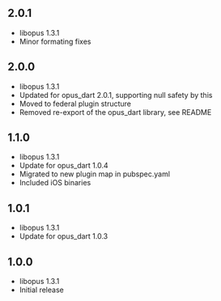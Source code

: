 ## 2.0.1

* libopus 1.3.1
* Minor formating fixes

## 2.0.0

* libopus 1.3.1
* Updated for opus_dart 2.0.1, supporting null safety by this
* Moved to federal plugin structure
* Removed re-export of the opus_dart library, see README

## 1.1.0

* libopus 1.3.1
* Update for opus_dart 1.0.4
* Migrated to new plugin map in pubspec.yaml
* Included iOS binaries

## 1.0.1

* libopus 1.3.1
* Update for opus_dart 1.0.3

## 1.0.0

* libopus 1.3.1
* Initial release